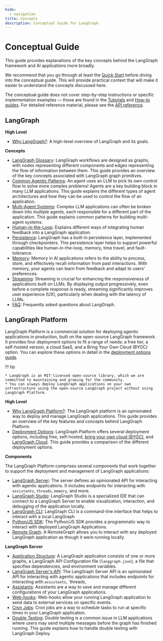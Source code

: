 ```yaml
---
hide:
  - navigation
title: Concepts
description: Conceptual Guide for LangGraph
---
```


# Conceptual Guide

This guide provides explanations of the key concepts behind the LangGraph framework and AI applications more broadly.

We recommend that you go through at least the [Quick Start](../tutorials/introduction.ipynb) before diving into the conceptual guide. This will provide practical context that will make it easier to understand the concepts discussed here.

The conceptual guide does not cover step-by-step instructions or specific implementation examples — those are found in the [Tutorials](../tutorials/index.md) and [How-to guides](../how-tos/index.md). For detailed reference material, please see the [API reference](../reference/index.md).

## LangGraph

**High Level**

- [Why LangGraph?](high_level.md): A high-level overview of LangGraph and its goals.

**Concepts**

- [LangGraph Glossary](low_level.md): LangGraph workflows are designed as graphs, with nodes representing different components and edges representing the flow of information between them. This guide provides an overview of the key concepts associated with LangGraph graph primitives.
- [Common Agentic Patterns](agentic_concepts.md): An agent uses an LLM to pick its own control flow to solve more complex problems! Agents are a key building block in many LLM applications. This guide explains the different types of agent architectures and how they can be used to control the flow of an application.
- [Multi-Agent Systems](multi_agent.md): Complex LLM applications can often be broken down into multiple agents, each responsible for a different part of the application. This guide explains common patterns for building multi-agent systems.
- [Human-in-the-Loop](human_in_the_loop.md): Explains different ways of integrating human feedback into a LangGraph application.
- [Persistence](persistence.md): LangGraph has a built-in persistence layer, implemented through checkpointers. This persistence layer helps to support powerful capabilities like human-in-the-loop, memory, time travel, and fault-tolerance.
- [Memory](memory.md): Memory in AI applications refers to the ability to process, store, and effectively recall information from past interactions. With memory, your agents can learn from feedback and adapt to users' preferences.  
- [Streaming](streaming.md): Streaming is crucial for enhancing the responsiveness of applications built on LLMs. By displaying output progressively, even before a complete response is ready, streaming significantly improves user experience (UX), particularly when dealing with the latency of LLMs. 
- [FAQ](faq.md): Frequently asked questions about LangGraph.

## LangGraph Platform 

LangGraph Platform is a commercial solution for deploying agentic applications in production, built on the open-source LangGraph framework. It provides four deployment options to fit a range of needs: a free tier, a self-hosted version, a cloud SaaS, and a Bring Your Own Cloud (BYOC) option. You can explore these options in detail in the [deployment options guide](./deployment_options.md).

!!! tip

    * LangGraph is an MIT-licensed open-source library, which we are committed to maintaining and growing for the community.
    * You can always deploy LangGraph applications on your own infrastructure using the open-source LangGraph project without using LangGraph Platform.

**High Level**

- [Why LangGraph Platform?](./langgraph_platform.md): The LangGraph platform is an opinionated way to deploy and manage LangGraph applications. This guide provides an overview of the key features and concepts behind LangGraph Platform.
- [Deployment Options](./deployment_options.md): LangGraph Platform offers several deployment options, including free, self-hosted, [bring your own cloud (BYOC)](./bring_your_own_cloud.md), and [LangGraph Cloud](./langgraph_cloud.md). This guide provides a comparison of the different deployment options.
 
**Components**

The LangGraph Platform comprises several components that work together to support the deployment and management of LangGraph applications:

- [LangGraph Server](./langgraph_server.md): The server defines an opinionated API for interacting with agentic applications. It includes endpoints for interacting with `assistants`, `threads`, `memory`, and more.
- [LangGraph Studio](./langgraph_studio.md): LangGraph Studio is a specialized IDE that can connect to a LangGraph Server to enable visualization, interaction, and debugging of the application locally.
- [LangGraph CLI](./langgraph_cli.md): LangGraph CLI is a command-line interface that helps to interact with a local LangGraph
- [Python/JS SDK](./sdk.md): The Python/JS SDK provides a programmatic way to interact with deployed LangGraph Applications.
- [Remote Graph](./remote_graph.md): A RemoteGraph allows you to interact with any deployed LangGraph application as though it were running locally.

**LangGraph Server**

- [Application Structure](./application_structure.md): A LangGraph application consists of one or more graphs, a LangGraph API Configuration file (`langgraph.json`), a file that specifies dependencies, and environment variables.
- [LangGraph Server's API](./api_server.md): The LangGraph Server API is an opinionated API for interacting with agentic applications that includes endpoints for interacting with `assistants`, `threads, 
- [Assistants](./assistants.md): Assistants are a way to save and manage different configurations of your LangGraph applications.
- [Web-hooks](./web_hooks.md): Web-hooks allow your running LangGraph application to send data to external services on specific events.
- [Cron Jobs](./cron_jobs.md): Cron jobs are a way to schedule tasks to run at specific times in your LangGraph application.
- [Double Texting](./double_texting.md): Double texting is a common issue in LLM applications where users may send multiple messages before the graph has finished running. This guide explains how to handle double texting with LangGraph Deploy.
